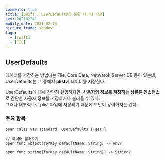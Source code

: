 ```yaml
---
comments: true
title: [Swift ) UserDefaults를 통한 데이터 저장]
key: 202102241
modify_date: 2021-02-24
picture_frame: shadow
tags:
  - [swift]
  - [TIL]
---
```

 
## UserDefaults
 
데이터를 저장하는 방법에는 File, Core Data, Netwarok Server DB 등이 있는데, UserDefaults는 그 중에서 **plist**에 데이터를 저장한다.   
 
UserDefaults에 대해 간단히 설명하자면, **사용자의 정보를 저장하는 싱글톤 인스턴스**로 간단한 사용자 정보를 저장하거나 불러올 수 있다.   
그러나 내부적으로 plist 파일에 저장되기 때문에 보안이 강력하지는 않다.   
 
### 주요 항목
 
```
open calss var standard: UserDefaults { get }
 
// 데이터 불러오기
open func object(forKey defaultName: String) -> Any?
 
open func string(forKey defaultName: String)) -> String?
 

```
